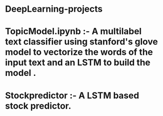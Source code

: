 # DeepLearning-projects

# TopicModel.ipynb :- A multilabel text classifier using stanford's glove model to vectorize the words of the input text and an LSTM to build the model .
# Stockpredictor :- A LSTM based stock predictor.
